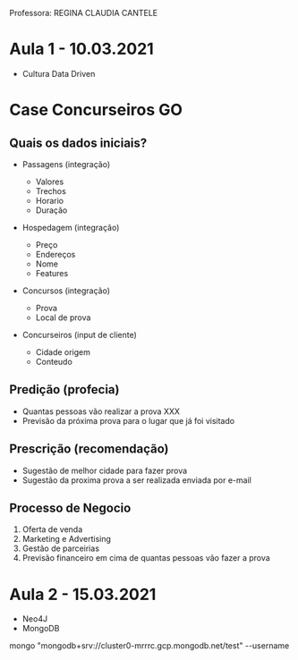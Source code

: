 Professora:  REGINA CLAUDIA CANTELE

# Aula 1 - 10.03.2021
- Cultura Data Driven

# Case Concurseiros GO
## Quais os dados iniciais?
- Passagens (integração)
    - Valores
    - Trechos
    - Horario
    - Duração
- Hospedagem (integração)
    - Preço
    - Endereços
    - Nome
    - Features

- Concursos (integração)
    - Prova
    - Local de prova

- Concurseiros (input de cliente)
    - Cidade origem
    - Conteudo

## Predição (profecia)
- Quantas pessoas vão realizar a prova XXX
- Previsão da próxima prova para o lugar que já foi visitado

## Prescrição (recomendação)
 - Sugestão de melhor cidade para fazer prova
 - Sugestão da proxima prova a ser realizada enviada por e-mail


## Processo de Negocio
1. Oferta de venda
2. Marketing e Advertising
3. Gestão de parceirias 
4. Previsão financeiro em cima de quantas pessoas vão fazer a prova


# Aula 2 - 15.03.2021

- Neo4J
- MongoDB


mongo "mongodb+srv://cluster0-mrrrc.gcp.mongodb.net/test" --username <seu usuario cadastrado>




